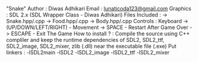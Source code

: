 "Snake"
Author : Diwas Adhikari
Email : lunaticoda123@gmail.com
Graphics : SDL 2.x (SDL Wrapper Class - Diwas Adhikari)
Files Included : -> Snake.hpp/.cpp
		 -> Food.hpp/.cpp
 		 -> Body.hpp/.cpp
Controls : Keyboard -> (UP/DOWN/LEFT/RIGHT) - Movement
                    -> SPACE - Restart After Game Over
		    -> ESCAPE - Exit The Game
How to install ? :
<For Windows>
Compile the source using C++ compliler and keep the runtime dependencies of SDL2, SDL2_ttf, SDL2_image, SDL2_mixer, zlib (.dll) near the executable file (.exe)
<For every OS>
Put linkers : -lSDL2main -lSDL2 -lSDL2_image -lSDL2_ttf -lSDL2_mixer  
